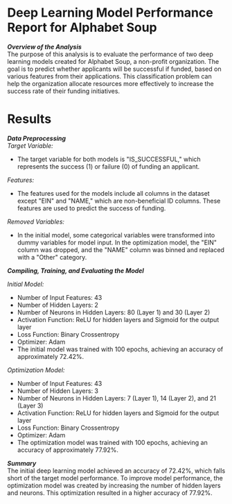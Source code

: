 # Deep Learning Model Performance Report for Alphabet Soup
***Overview of the Analysis*** <br>
The purpose of this analysis is to evaluate the performance of two deep learning models created for Alphabet Soup, a non-profit organization. The goal is to predict whether applicants will be successful if funded, based on various features from their applications. This classification problem can help the organization allocate resources more effectively to increase the success rate of their funding initiatives.

# Results
***Data Preprocessing***<br>
*Target Variable:*
- The target variable for both models is "IS_SUCCESSFUL," which represents the success (1) or failure (0) of funding an applicant.<br>

*Features:*
- The features used for the models include all columns in the dataset except "EIN" and "NAME," which are non-beneficial ID columns. These features are used to predict the success of funding.<br>

*Removed Variables:*
- In the initial model, some categorical variables were transformed into dummy variables for model input. In the optimization model, the "EIN" column was dropped, and the "NAME" column was binned and replaced with a "Other" category.

***Compiling, Training, and Evaluating the Model***<br>

*Initial Model:*
- Number of Input Features: 43
- Number of Hidden Layers: 2
- Number of Neurons in Hidden Layers: 80 (Layer 1) and 30 (Layer 2)
- Activation Function: ReLU for hidden layers and Sigmoid for the output layer
- Loss Function: Binary Crossentropy
- Optimizer: Adam
- The initial model was trained with 100 epochs, achieving an accuracy of approximately 72.42%.

*Optimization Model:*
- Number of Input Features: 43
- Number of Hidden Layers: 3
- Number of Neurons in Hidden Layers: 7 (Layer 1), 14 (Layer 2), and 21 (Layer 3)
- Activation Function: ReLU for hidden layers and Sigmoid for the output layer
- Loss Function: Binary Crossentropy
- Optimizer: Adam
- The optimization model was trained with 100 epochs, achieving an accuracy of approximately 77.92%.

***Summary***<br>
The initial deep learning model achieved an accuracy of 72.42%, which falls short of the target model performance. To improve model performance, the optimization model was created by increasing the number of hidden layers and neurons. This optimization resulted in a higher accuracy of 77.92%.
